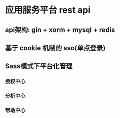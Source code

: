 # 应用服务平台 rest api
## api架构: gin + xorm + mysql + redis
## 基于 cookie 机制的 sso(单点登录)
## Sass模式下平台化管理
### 授权中心
### 分析中心
### 帮助中心
